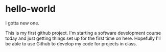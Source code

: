 # hello-world
I gotta new one.

This is my first github project. I'm starting a software development course today and just getting things set up for the first time on here. Hopefully I'll be able to use Github to develop my code for projects in class.
